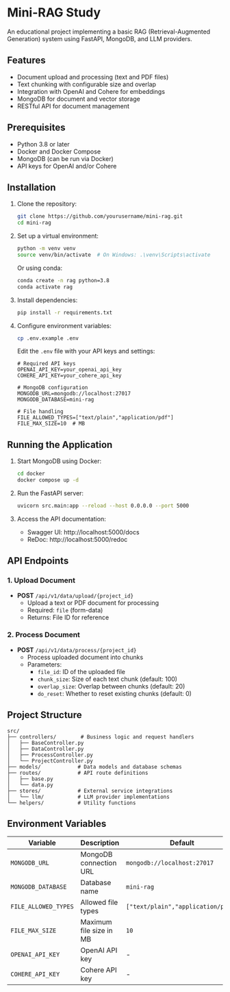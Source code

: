 # Mini-RAG Study

An educational project implementing a basic RAG (Retrieval-Augmented Generation) system using FastAPI, MongoDB, and LLM providers.

## Features

- Document upload and processing (text and PDF files)
- Text chunking with configurable size and overlap
- Integration with OpenAI and Cohere for embeddings
- MongoDB for document and vector storage
- RESTful API for document management

## Prerequisites

- Python 3.8 or later
- Docker and Docker Compose
- MongoDB (can be run via Docker)
- API keys for OpenAI and/or Cohere

## Installation

1. Clone the repository:
   ```bash
   git clone https://github.com/yourusername/mini-rag.git
   cd mini-rag
   ```

2. Set up a virtual environment:
   ```bash
   python -m venv venv
   source venv/bin/activate  # On Windows: .\venv\Scripts\activate
   ```
   
   Or using conda:
   ```bash
   conda create -n rag python=3.8
   conda activate rag
   ```

3. Install dependencies:
   ```bash
   pip install -r requirements.txt
   ```

4. Configure environment variables:
   ```bash
   cp .env.example .env
   ```
   
   Edit the `.env` file with your API keys and settings:
   ```
   # Required API keys
   OPENAI_API_KEY=your_openai_api_key
   COHERE_API_KEY=your_cohere_api_key
   
   # MongoDB configuration
   MONGODB_URL=mongodb://localhost:27017
   MONGODB_DATABASE=mini-rag
   
   # File handling
   FILE_ALLOWED_TYPES=["text/plain","application/pdf"]
   FILE_MAX_SIZE=10  # MB
   ```

## Running the Application

1. Start MongoDB using Docker:
   ```bash
   cd docker
   docker compose up -d
   ```

2. Run the FastAPI server:
   ```bash
   uvicorn src.main:app --reload --host 0.0.0.0 --port 5000
   ```

3. Access the API documentation:
   - Swagger UI: http://localhost:5000/docs
   - ReDoc: http://localhost:5000/redoc

## API Endpoints

### 1. Upload Document
- **POST** `/api/v1/data/upload/{project_id}`
  - Upload a text or PDF document for processing
  - Required: `file` (form-data)
  - Returns: File ID for reference

### 2. Process Document
- **POST** `/api/v1/data/process/{project_id}`
  - Process uploaded document into chunks
  - Parameters:
    - `file_id`: ID of the uploaded file
    - `chunk_size`: Size of each text chunk (default: 100)
    - `overlap_size`: Overlap between chunks (default: 20)
    - `do_reset`: Whether to reset existing chunks (default: 0)

## Project Structure

```
src/
├── controllers/        # Business logic and request handlers
│   ├── BaseController.py
│   ├── DataController.py
│   ├── ProcessController.py
│   └── ProjectController.py
├── models/            # Data models and database schemas
├── routes/            # API route definitions
│   ├── base.py
│   └── data.py
├── stores/            # External service integrations
│   └── llm/           # LLM provider implementations
└── helpers/           # Utility functions
```

## Environment Variables

| Variable | Description | Default |
|----------|-------------|---------|
| `MONGODB_URL` | MongoDB connection URL | `mongodb://localhost:27017` |
| `MONGODB_DATABASE` | Database name | `mini-rag` |
| `FILE_ALLOWED_TYPES` | Allowed file types | `["text/plain","application/pdf"]` |
| `FILE_MAX_SIZE` | Maximum file size in MB | `10` |
| `OPENAI_API_KEY` | OpenAI API key | - |
| `COHERE_API_KEY` | Cohere API key | - |

